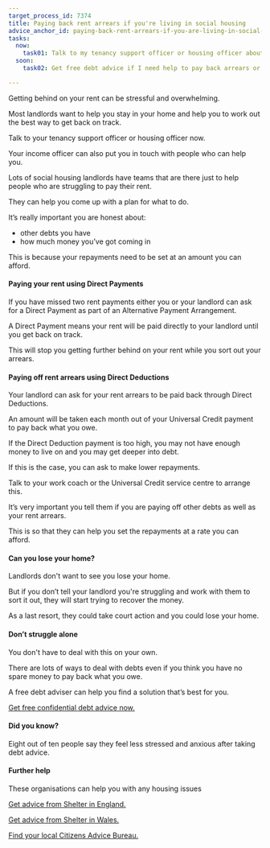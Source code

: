 ```yaml
---
target_process_id: 7374
title: Paying back rent arrears if you're living in social housing
advice_anchor_id: paying-back-rent-arrears-if-you-are-living-in-social-housing
tasks:
  now:
    task01: Talk to my tenancy support officer or housing officer about how to pay back arrears
  soon:
    task02: Get free debt advice if I need help to pay back arrears or other debts

---
```

Getting behind on your rent can be stressful and overwhelming.

Most landlords want to help you stay in your home and help you to work out the best way to get back on track.

Talk to your tenancy support officer or housing officer now.

Your income officer can also put you in touch with people who can help you.

Lots of social housing landlords have teams that are there just to help people who are struggling to pay their rent.

They can help you come up with a plan for what to do.

It’s really important you are honest about:
* other debts you have
* how much money you’ve got coming in

This is because your repayments need to be set at an amount you can afford.

#### Paying your rent using Direct Payments
If you have missed two rent payments either you or your landlord can ask for a Direct Payment as part of an Alternative Payment Arrangement.

A Direct Payment means your rent will be paid directly to your landlord until you get back on track.

This will stop you getting further behind on your rent while you sort out your arrears.

#### Paying off rent arrears using Direct Deductions
Your landlord can ask for your rent arrears to be paid back through Direct Deductions.

An amount will be taken each month out of your Universal Credit payment to pay back what you owe.

If the Direct Deduction payment is too high, you may not have enough money to live on and you may get deeper into debt.

If this is the case, you can ask to make lower repayments.

Talk to your work coach or the Universal Credit service centre to arrange this.

It’s very important you tell them if you are paying off other debts as well as your rent arrears.

This is so that they can help you set the repayments at a rate you can afford.

#### Can you lose your home?
Landlords don't want to see you lose your home.

But if you don’t tell your landlord you're struggling and work with them to sort it out, they will start trying to recover the money.

As a last resort, they could take court action and you could lose your home.

#### Don’t struggle alone
You don't have to deal with this on your own.

There are lots of ways to deal with debts even if you think you have no spare money to pay back what you owe.

A free debt adviser can help you find a solution that’s best for you.

[Get free confidential debt advice now.](https://www.moneyadviceservice.org.uk/en/tools/debt-advice-locator)

#### Did you know?
Eight out of ten people say they feel less stressed and anxious after taking debt advice.

#### Further help
These organisations can help you with any housing issues

[Get advice from Shelter in England.](http://england.shelter.org.uk/get_advice)

[Get advice from Shelter in Wales.](http://sheltercymru.org.uk/get-advice/)

[Find your local Citizens Advice Bureau.](https://www.citizensadvice.org.uk/about-us/contact-us/)
